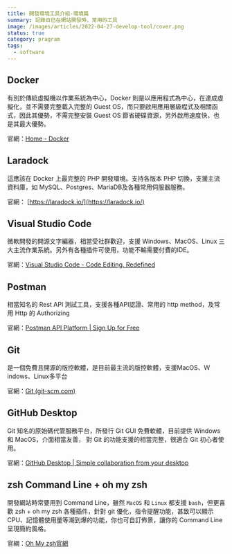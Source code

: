 ```yaml
---
title: 開發環境工具介紹-環境篇
summary: 記錄自已在網站開發時，常用的工具
image: /images/articles/2022-04-27-develop-tool/cover.png
status: true
category: pragram
tags:
  - software
---
```


## Docker

有別於傳統虛擬機以作業系統為中心，Docker 則是以應用程式為中心，在達成虛擬化，並不需要完整載入完整的 Guest OS，而只要啟用應用層級程式及相關函式，因此其優勢，不需完整安裝 Guest OS 節省硬碟資源，另外啟用速度快，也是其最大優勢。

官網：[Home - Docker](https://www.docker.com/)

## Laradock

這應該在 Docker 上最完整的 PHP 開發環境。支持各版本 PHP 切換，支援主流資料庫，如 MySQL、Postgres、MariaDB及各種常用伺服器服務。

官網： [https://laradock.io/](https://laradock.io/)

## Visual Studio Code

微軟開發的開源文字編器，相當受社群歡迎，支援 Windows、MacOS、Linux 三大主流作業系統。另外有各種插件可使用，功能不輸需要付費的IDE。

官網：[Visual Studio Code - Code Editing. Redefined](https://code.visualstudio.com/)

## Postman

相當知名的 Rest API 測試工具，支援各種API認證、常用的 http method，及常用 Http 的 Authorizing

官網：[Postman API Platform | Sign Up for Free](https://www.postman.com/)

## Git

是一個免費且開源的版控軟體，是目前最主流的版控軟體，支援MacOS、Ｗindows、Linux多平台

官網：[Git (git-scm.com)](https://git-scm.com/)

## GitHub Desktop

Git 知名的原始碼代管服務平台，所發行 Git GUI 免費軟體，目前提供 Windows 和 MacOS，介面相當友善， 對 Git 的功能支援的相當完整，很適合 Git 初心者使用。

官網：[GitHub Desktop | Simple collaboration from your desktop](https://desktop.github.com/)

## zsh Command Line + oh my zsh

開發網站時常要用到 Command Line，雖然 `MacOS` 和 `Linux` 都支援 `bash`，但更喜歡 zsh + oh my zsh 各種插件，針對 git 優化，指令提醒功能，甚致可以顯示CPU、記憶體使用量等潮到爆的功能，你也可自訂佈景，讓你的 Command Line 呈現簡約風格。

官綱：[Oh My zsh官網](https://ohmyz.sh/)
